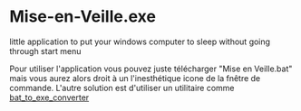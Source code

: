 # Mise-en-Veille.exe
little application to put your windows computer to sleep without going through start menu

Pour utiliser l'application vous pouvez juste télécharger "Mise en Veille.bat" mais vous aurez alors droit à un l'inesthétique icone de la fnêtre de commande.
L'autre solution est d'utiliser un  utilitaire comme [bat_to_exe_converter](https://www.majorgeeks.com/files/details/bat_to_exe_converter.html)
